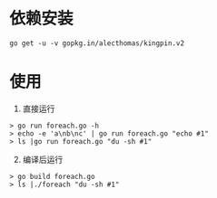 # 依赖安装
```
go get -u -v gopkg.in/alecthomas/kingpin.v2
```
# 使用
1. 直接运行
```
> go run foreach.go -h
> echo -e 'a\nb\nc' | go run foreach.go "echo #1"
> ls |go run foreach.go "du -sh #1"
```
2. 编译后运行
```
> go build foreach.go
> ls |./foreach "du -sh #1"
```
